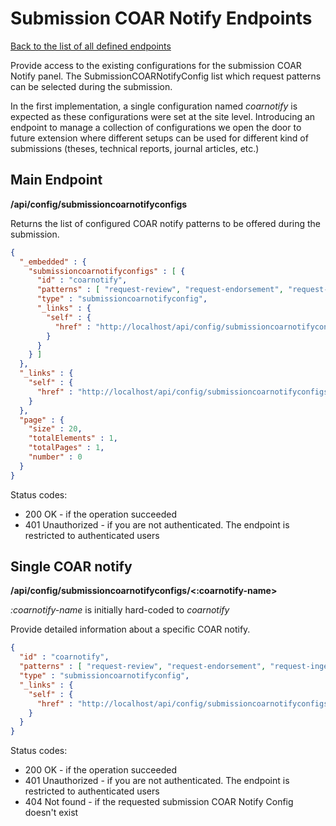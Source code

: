 # Submission COAR Notify Endpoints
[Back to the list of all defined endpoints](endpoints.md)

Provide access to the existing configurations for the submission COAR Notify panel.
The SubmissionCOARNotifyConfig list which request patterns can be selected during the submission.

In the first implementation, a single configuration named *coarnotify* is expected as these configurations were set at the site level.
Introducing an endpoint to manage a collection of configurations we open the door to future extension where different setups can be used for different kind of submissions (theses, technical reports, journal articles, etc.)

## Main Endpoint
**/api/config/submissioncoarnotifyconfigs**

Returns the list of configured COAR notify patterns to be offered during the submission.

```json
{
  "_embedded" : {
    "submissioncoarnotifyconfigs" : [ {
      "id" : "coarnotify",
      "patterns" : [ "request-review", "request-endorsement", "request-ingest" ],
      "type" : "submissioncoarnotifyconfig",
      "_links" : {
        "self" : {
          "href" : "http://localhost/api/config/submissioncoarnotifyconfigs/coarnotify"
        }
      }
    } ]
  },
  "_links" : {
    "self" : {
      "href" : "http://localhost/api/config/submissioncoarnotifyconfigs"
    }
  },
  "page" : {
    "size" : 20,
    "totalElements" : 1,
    "totalPages" : 1,
    "number" : 0
  }
}
```

Status codes:
* 200 OK - if the operation succeeded
* 401 Unauthorized - if you are not authenticated. The endpoint is restricted to authenticated users


## Single COAR notify
**/api/config/submissioncoarnotifyconfigs/<:coarnotify-name>**

*:coarnotify-name* is initially hard-coded to *coarnotify*

Provide detailed information about a specific COAR notify.
```json
{
  "id" : "coarnotify",
  "patterns" : [ "request-review", "request-endorsement", "request-ingest" ],
  "type" : "submissioncoarnotifyconfig",
  "_links" : {
    "self" : {
      "href" : "http://localhost/api/config/submissioncoarnotifyconfigs/coarnotify"
    }
  }
}
```

Status codes:
* 200 OK - if the operation succeeded
* 401 Unauthorized - if you are not authenticated. The endpoint is restricted to authenticated users
* 404 Not found - if the requested submission COAR Notify Config doesn't exist